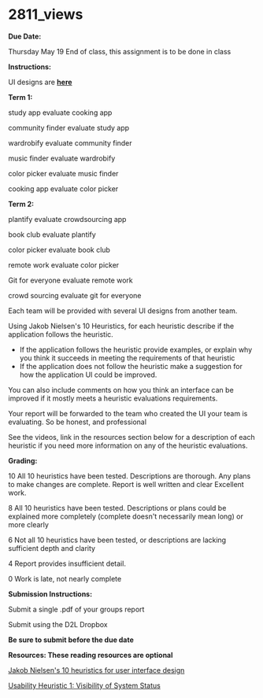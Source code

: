 # 2811_views

**Due Date:**

Thursday May 19 End of class, this assignment is to be done in class

**Instructions:**

UI designs are [**here**](https://github.com/untemperedschism/2811_views)

**Term 1:**

study app evaluate cooking app

community finder evaluate study app

wardrobify evaluate community finder

music finder evaluate wardrobify

color picker evaluate music finder

cooking app evaluate color picker

**Term 2:**

plantify evaluate crowdsourcing app

book club evaluate plantify

color picker evaluate book club

remote work evaluate color picker

Git for everyone evaluate remote work

crowd sourcing evaluate git for everyone

Each team will be provided with several UI designs from another team.

Using Jakob Nielsen's 10 Heuristics, for each heuristic describe if the application follows the heuristic. 

- If the application follows the heuristic provide examples, or explain why you think it succeeds in meeting the requirements of that heuristic
- If the application does not follow the heuristic make a suggestion for how the application UI could be improved.

You can also include comments on how you think an interface can be improved if it mostly meets a heuristic evaluations requirements.

Your report will be forwarded to the team who created the UI your team  is evaluating.  So be honest, and professional

See the videos, link in the resources section below for a description of each heuristic if you need more information on any of the heuristic evaluations.

**Grading:**

10 All 10 heuristics have been tested. Descriptions are thorough. Any plans to make changes are complete. Report is well written and clear Excellent work.

8 All 10 heuristics have been tested. Descriptions or plans could be explained more completely (complete doesn't necessarily mean long) or more clearly

6 Not all 10 heuristics have been tested, or descriptions are lacking sufficient depth and clarity

4 Report provides insufficient detail.

0 Work is late, not nearly complete

**Submission Instructions:**

Submit a single .pdf of your groups report

Submit using the D2L Dropbox

**Be sure to submit before the due date**

**Resources:
These reading resources are optional**

[Jakob Nielsen's 10 heuristics for user interface design](https://uxdesign.cc/jakob-nielsens-10-heuristics-for-user-interface-design-3fe09af5fd99)

[Usability Heuristic 1: Visibility of System Status](https://www.youtube.com/watch?v=cTtc90jCULU&list=PLJOFJ3Ok_idtb2YeifXlG1-TYoMBLoG6I)